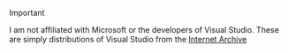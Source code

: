 > [!IMPORTANT]
> I am not affiliated with Microsoft or the developers of Visual Studio. These are simply distributions of Visual Studio from the [Internet Archive](https://archive.org/)
